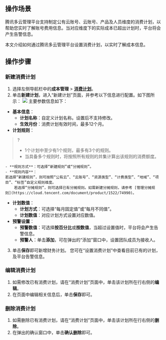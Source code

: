 ## 操作场景
腾讯多云管理平台支持制定公有云账号、云账号、产品及人员维度的消费计划，以帮助您实时了解账号费用信息。当对应维度下的实际成本已超出计划时，平台将会产生告警信息。

本文介绍如何通过腾讯多云管理平台设置消费计划，以实时了解成本信息。



## 操作步骤

### 新建消费计划
1. 选择左侧导航栏中的**成本管理** > **[消费计划](https://cmp.tencent.cn/cost/financial-plan)**。
2. 单击**新建计划**，进入“新建计划”页面，并参考以下信息进行配置。如下图所示：
![](https://qcloudimg.tencent-cloud.cn/raw/318dec61d218d3ff8d77d4ccf16523ab.png)
主要参数信息如下：
 - **基本信息**：
    - **计划名称**：自定义计划名称。设置后不支持修改。
    - **生效月份**：消费计划有效时间，最多12个月。
 - **计划规则**：
>?
>- 1个计划中至少有1个规则，最多有3个的规则。
>- 当具备多个规则时，将按照所有规则的并集计算出该规则的消费额度。
>
    - **规则方式**：可选择“新建规则”或“分摊规则”。
    - **规则内容**：
    若选择“新建规则”，则可按照“公有云”、“云账号”、“资源类型”、“计费类型”、“地域”、“项目”、“标签”自定义规则维度。
		若选择“分摊规则”，则可选择已有分摊规则。如需新建分摊规则，请参考 [管理分摊规则](https://cloud.tencent.com/document/product/1522/74990)。
 - **计划数值**：
    - **计划方式**：可选择“每月固定值”或“每月不同值”。
    - **计划数值**：对应计划方式设置对应数值。 
 - **预警设置**：
    - **预警数值**：可选择**按百分比**或**按数值**，当超过设置值时，平台将会产生告警信息。
    - **预警人**：单击**添加**，可在弹出的“添加”窗口中，设置团队成员为接收人。
3. 单击**保存**即可新增财务计划。
您可在“设置消费计划”中查看目前已有的计划，及平台告警信息。


### 编辑消费计划
1. 如需修改已有消费计划，请在“消费计划”页面中，单击该计划所在行右侧的**编辑**。
2. 在页面中编辑相关信息后，单击**保存**即可。


### 删除消费计划
1. 如需删除已有消费计划，请在“消费计划”页面中，单击该计划所在行右侧的**删除**。
2. 在弹出的确认窗口中，单击**确认删除**即可。
